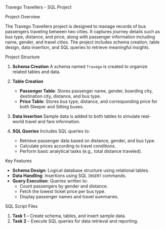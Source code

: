 Travego Travellers - SQL Project

Project Overview

The Travego Travellers project is designed to manage records of bus passengers traveling between two cities. It captures journey details such as bus type, distance, and price, along with passenger information including name, gender, and travel cities. The project includes schema creation, table design, data insertion, and SQL queries to retrieve meaningful insights.


Project Structure

1. **Schema Creation**
   A schema named `Travego` is created to organize related tables and data.

2. **Table Creation**

   * **Passenger Table**: Stores passenger name, gender, boarding city, destination city, distance, and bus type.
   * **Price Table**: Stores bus type, distance, and corresponding price for both Sleeper and Sitting buses.

3. **Data Insertion**
   Sample data is added to both tables to simulate real-world travel and fare information.

4. **SQL Queries**
   Includes SQL queries to:

   * Retrieve passenger data based on distance, gender, and bus type.
   * Calculate prices according to travel conditions.
   * Perform basic analytical tasks (e.g., total distance traveled).


Key Features

* **Schema Design**: Logical database structure using relational tables.
* **Data Handling**: Insertions using SQL `INSERT` commands.
* **Query Execution**: Queries written to:
  * Count passengers by gender and distance.
  * Fetch the lowest ticket price per bus type.
  * Display passenger names and travel summaries.

SQL Script Files

1. **Task 1** – Create schema, tables, and insert sample data.
2. **Task 2** – Execute SQL queries for data retrieval and reporting.

